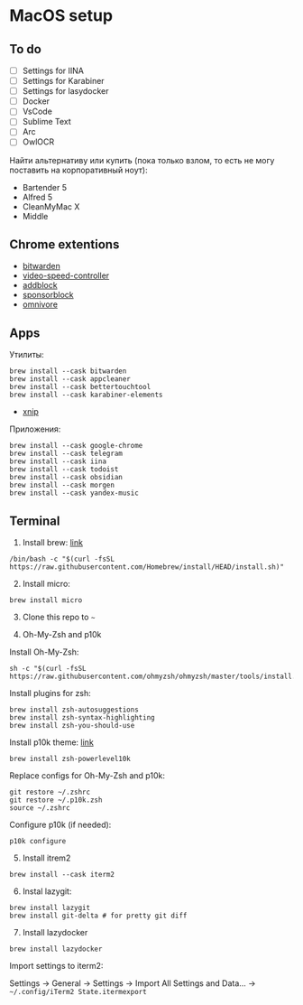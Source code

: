 # MacOS setup

## To do

- [ ] Settings for IINA
- [ ] Settings for Karabiner
- [ ] Settings for lasydocker
- [ ] Docker
- [ ] VsCode
- [ ] Sublime Text
- [ ] Arc
- [ ] OwlOCR

Найти альтернативу или купить (пока только взлом, то есть не могу поставить на корпоративный ноут):
- Bartender 5
- Alfred 5
- CleanMyMac X
- Middle

## Chrome extentions

- [bitwarden](https://chromewebstore.google.com/detail/bitwarden-password-manage/nngceckbapebfimnlniiiahkandclblb)
- [video-speed-controller](https://chromewebstore.google.com/detail/video-speed-controller/nffaoalbilbmmfgbnbgppjihopabppdk)
- [addblock](https://chromewebstore.google.com/detail/adblock-%E2%80%94-block-ads-acros/gighmmpiobklfepjocnamgkkbiglidom)
- [sponsorblock](https://chromewebstore.google.com/detail/sponsorblock-for-youtube/mnjggcdmjocbbbhaepdhchncahnbgone?hl=en)
- [omnivore](https://chromewebstore.google.com/detail/omnivore/blkggjdmcfjdbmmmlfcpplkchpeaiiab)

## Apps

Утилиты:

```
brew install --cask bitwarden
brew install --cask appcleaner
brew install --cask bettertouchtool
brew install --cask karabiner-elements
```

- [xnip](https://xnipapp.com/)

Приложения:

```
brew install --cask google-chrome
brew install --cask telegram
brew install --cask iina
brew install --cask todoist
brew install --cask obsidian
brew install --cask morgen
brew install --cask yandex-music
```


## Terminal

1. Install brew: [link](https://brew.sh/)

```
/bin/bash -c "$(curl -fsSL https://raw.githubusercontent.com/Homebrew/install/HEAD/install.sh)"
```

2. Install micro:

```
brew install micro
```

3. Clone this repo to `~`

4. Oh-My-Zsh and p10k

Install Oh-My-Zsh:

```
sh -c "$(curl -fsSL https://raw.githubusercontent.com/ohmyzsh/ohmyzsh/master/tools/install.sh)"
```

Install plugins for zsh:

```
brew install zsh-autosuggestions
brew install zsh-syntax-highlighting
brew install zsh-you-should-use
```

Install p10k theme: [link](https://github.com/romkatv/powerlevel10k)

```
brew install zsh-powerlevel10k
```

Replace configs for Oh-My-Zsh and p10k:

```
git restore ~/.zshrc
git restore ~/.p10k.zsh
source ~/.zshrc
```

Configure p10k (if needed):

```
p10k configure
```

5. Install itrem2

```
brew install --cask iterm2
```

6. Instal lazygit:

```
brew install lazygit
brew install git-delta # for pretty git diff
```

7. Install lazydocker

```
brew install lazydocker
```

Import settings to iterm2:

Settings -> General -> Settings -> Import All Settings and Data... -> `~/.config/iTerm2 State.itermexport`
